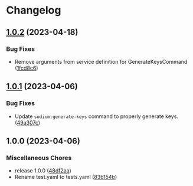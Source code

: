 # Changelog

## [1.0.2](https://github.com/geekcell/sodium-bundle/compare/v1.0.1...v1.0.2) (2023-04-18)


### Bug Fixes

* Remove arguments from service definition for GenerateKeysCommand ([1fcd8c6](https://github.com/geekcell/sodium-bundle/commit/1fcd8c6f8790f514d7b19d3545b2fe662bad7ead))

## [1.0.1](https://github.com/geekcell/sodium-bundle/compare/v1.0.0...v1.0.1) (2023-04-06)


### Bug Fixes

* Update `sodium:generate-keys` command to properly generate keys. ([49a307c](https://github.com/geekcell/sodium-bundle/commit/49a307c5e64f290b9f18bfcd2ac13d31af5e660b))

## 1.0.0 (2023-04-06)


### Miscellaneous Chores

* release 1.0.0 ([48df2aa](https://github.com/geekcell/sodium-bundle/commit/48df2aa03a4b3387fe979a359d659211deca25b5))
* Rename test.yaml to tests.yaml ([83b154b](https://github.com/geekcell/sodium-bundle/commit/83b154b8422bbb067a1b7e2b50b4c63e39d11abc))
